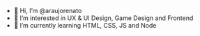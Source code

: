 - 👋 Hi, I’m @araujorenato
- 👀 I’m interested in UX & UI Design, Game Design and Frontend
- 🌱 I’m currently learning HTML, CSS, JS and Node


<!---
araujorenato/araujorenato is a ✨ special ✨ repository because its `README.md` (this file) appears on your GitHub profile.
You can click the Preview link to take a look at your changes.
--->
